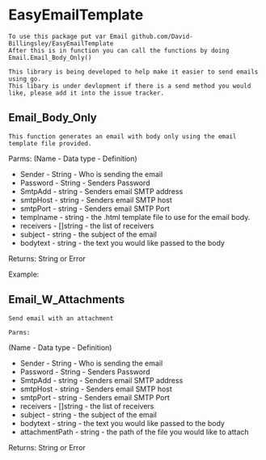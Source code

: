 # EasyEmailTemplate
    To use this package put var Email github.com/David-Billingsley/EasyEmailTemplate
    After this is in function you can call the functions by doing Email.Email_Body_Only()

    This library is being developed to help make it easier to send emails using go.  
    This libary is under devlopment if there is a send method you would like, please add it into the issue tracker.

## Email_Body_Only
    This function generates an email with body only using the email template file provided.

Parms:
(Name - Data type - Definition)
* Sender - String - Who is sending the email
* Password - String - Senders Password
* SmtpAdd - string - Senders email SMTP address
*  smtpHost - string - Senders email SMTP host
* smtpPort - string - Senders email SMTP Port
* templname - string - the .html template file to use for the email body.
* receivers - []string - the list of receivers
* subject - string - the subject of the email
* bodytext - string - the text you would like passed to the body

Returns:
    String or Error
    
Example: 
<!-- template.html
<!DOCTYPE html>
<html>

<body>
    {{.Message}}
</body>

</html>
-->

## Email_W_Attachments
    Send email with an attachment

    Parms:
(Name - Data type - Definition)
  * Sender - String - Who is sending the email
  * Password - String - Senders Password
  * SmtpAdd - string - Senders email SMTP address
  * smtpHost - string - Senders email SMTP host
  * smtpPort - string - Senders email SMTP Port
  * receivers - []string - the list of receivers
  * subject - string - the subject of the email
  * bodytext - string - the text you would like passed to the body
  * attachmentPath - string - the path of the file you would like to attach

Returns:
    String or Error

